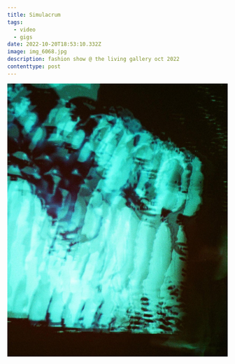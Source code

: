 ```yaml
---
title: Simulacrum
tags:
  - video
  - gigs
date: 2022-10-20T18:53:10.332Z
image: img_6068.jpg
description: fashion show @ the living gallery oct 2022
contenttype: post
---
```

![](img_9278.jpg)